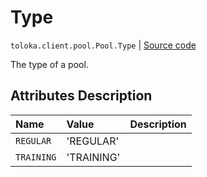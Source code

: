 # Type
`toloka.client.pool.Pool.Type` | [Source code](https://github.com/Toloka/toloka-kit/blob/v1.2.3/src/client/pool/__init__.py#L182)

The type of a pool.

## Attributes Description

| Name | Value | Description |
| :------| :-----------| :----------| 
`REGULAR`|'REGULAR'|
`TRAINING`|'TRAINING'|
